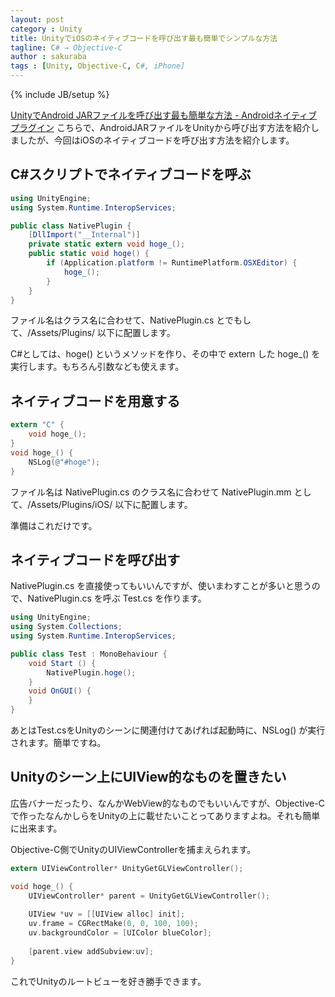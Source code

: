```yaml
---
layout: post
category : Unity
title: UnityでiOSのネイティブコードを呼び出す最も簡単でシンプルな方法
tagline: C# → Objective-C
author : sakuraba
tags : [Unity, Objective-C, C#, iPhone]
---
```

{% include JB/setup %}

[UnityでAndroid JARファイルを呼び出す最も簡単な方法 - Androidネイティブプラグイン](http://tech.basicinc.jp/Unity/2013/04/14/unity_andoird_jar_plugin/) こちらで、AndroidJARファイルをUnityから呼び出す方法を紹介しましたが、今回はiOSのネイティブコードを呼び出す方法を紹介します。

## C#スクリプトでネイティブコードを呼ぶ

```c#
using UnityEngine;
using System.Runtime.InteropServices;

public class NativePlugin { 
	[DllImport("__Internal")]
	private static extern void hoge_();
	public static void hoge() {
		if (Application.platform != RuntimePlatform.OSXEditor) {
			hoge_();
		}
	}
}
```

ファイル名はクラス名に合わせて、NativePlugin.cs とでもして、/Assets/Plugins/ 以下に配置します。

C#としては、hoge() というメソッドを作り、その中で extern した hoge_() を実行します。もちろん引数なども使えます。

## ネイティブコードを用意する

```objective-c
extern "C" {
	void hoge_();
}
void hoge_() {
	NSLog(@"#hoge");
}
```

ファイル名は NativePlugin.cs のクラス名に合わせて NativePlugin.mm として、/Assets/Plugins/iOS/ 以下に配置します。

準備はこれだけです。

## ネイティブコードを呼び出す

NativePlugin.cs を直接使ってもいいんですが、使いまわすことが多いと思うので、NativePlugin.cs を呼ぶ Test.cs を作ります。

```c#
using UnityEngine;
using System.Collections;
using System.Runtime.InteropServices;

public class Test : MonoBehaviour {
	void Start () {
		NativePlugin.hoge();
	}
	void OnGUI() {
	}
}
```

あとはTest.csをUnityのシーンに関連付けてあげれば起動時に、NSLog() が実行されます。簡単ですね。

## Unityのシーン上にUIView的なものを置きたい

広告バナーだったり、なんかWebView的なものでもいいんですが、Objective-Cで作ったなんかしらをUnityの上に載せたいことってありますよね。それも簡単に出来ます。

Objective-C側でUnityのUIViewControllerを捕まえられます。

```objective-c
extern UIViewController* UnityGetGLViewController();

void hoge_() {
	UIViewController* parent = UnityGetGLViewController();
	
	UIView *uv = [[UIView alloc] init];
	uv.frame = CGRectMake(0, 0, 100, 100);
	uv.backgroundColor = [UIColor blueColor];
	
	[parent.view addSubview:uv];
}
```
これでUnityのルートビューを好き勝手できます。

